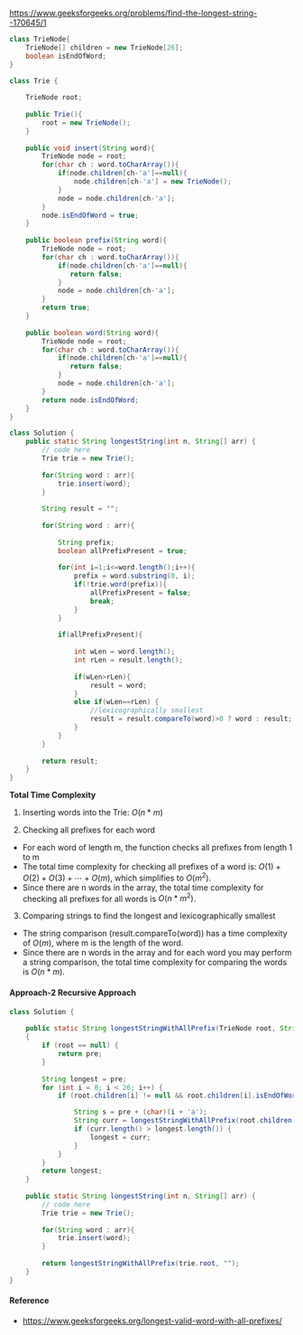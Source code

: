 https://www.geeksforgeeks.org/problems/find-the-longest-string--170645/1

```java
class TrieNode{
    TrieNode[] children = new TrieNode[26];
    boolean isEndOfWord;
}

class Trie {
    
    TrieNode root;
    
    public Trie(){
        root = new TrieNode();
    }
    
    public void insert(String word){
        TrieNode node = root;
        for(char ch : word.toCharArray()){
            if(node.children[ch-'a']==null){
                node.children[ch-'a'] = new TrieNode();
            }
            node = node.children[ch-'a'];
        }
        node.isEndOfWord = true;
    }
    
    public boolean prefix(String word){
        TrieNode node = root;
        for(char ch : word.toCharArray()){
            if(node.children[ch-'a']==null){
               return false;
            }
            node = node.children[ch-'a'];
        }
        return true;
    }
    
    public boolean word(String word){
        TrieNode node = root;
        for(char ch : word.toCharArray()){
            if(node.children[ch-'a']==null){
               return false;
            }
            node = node.children[ch-'a'];
        }
        return node.isEndOfWord;
    }
}

class Solution {
    public static String longestString(int n, String[] arr) {
        // code here
        Trie trie = new Trie();
        
        for(String word : arr){
            trie.insert(word);
        }
        
        String result = "";
        
        for(String word : arr){
            
            String prefix;
            boolean allPrefixPresent = true;
            
            for(int i=1;i<=word.length();i++){
                prefix = word.substring(0, i);
                if(!trie.word(prefix)){
                    allPrefixPresent = false;
                    break;
                }
            }    
            
            if(allPrefixPresent){
                
                int wLen = word.length();
                int rLen = result.length();
                
                if(wLen>rLen){
                    result = word;
                } 
                else if(wLen==rLen) {
                    //lexicographically smallest
                    result = result.compareTo(word)>0 ? word : result;
                }
            }
        }
        
        return result;
    }
}
```

**Total Time Complexity**

1. Inserting words into the Trie: $O(n * m)$

2. Checking all prefixes for each word

* For each word of length m, the function checks all prefixes from length 1 to m
* The total time complexity for checking all prefixes of a word is: $O(1)+O(2)+O(3)+⋯+O(m)$, which simplifies to $O(m^2)$.
* Since there are n words in the array, the total time complexity for checking all prefixes for all words is $O(n * m^2)$.

3. Comparing strings to find the longest and lexicographically smallest

* The string comparison (result.compareTo(word)) has a time complexity of $O(m)$, where m is the length of the word.
* Since there are n words in the array and for each word you may perform a string comparison, the total time complexity for comparing the words is $O(n * m)$.


#### Approach-2 Recursive Approach

```java
class Solution {
    
    public static String longestStringWithAllPrefix(TrieNode root, String pre)
    {
        if (root == null) {
            return pre;
        }
        
        String longest = pre;
        for (int i = 0; i < 26; i++) {
            if (root.children[i] != null && root.children[i].isEndOfWord == true) {

                String s = pre + (char)(i + 'a');
                String curr = longestStringWithAllPrefix(root.children[i], s);
                if (curr.length() > longest.length()) {
                    longest = curr;
                }
            }
        }
        return longest;
    }
    
    public static String longestString(int n, String[] arr) {
        // code here
        Trie trie = new Trie();
        
        for(String word : arr){
            trie.insert(word);
        }
        
        return longestStringWithAllPrefix(trie.root, "");
    }
}
```

#### Reference

* https://www.geeksforgeeks.org/longest-valid-word-with-all-prefixes/